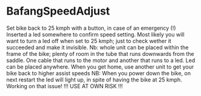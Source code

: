 # BafangSpeedAdjust

Set bike back to 25 kmph with a button, in case of an emergency (!)
Inserted a led somewhere to confirm speed setting.
Most likely you will want to turn a led off when set to 25 kmph; just to check wether it succeeded and make it invisible.
Nb: whole unit can be placed within the frame of the bike; plenty of room in the tube that runs downwards from the saddle.
One cable that runs to the motor and another that runs to a led.
Led can be placed anywhere.
When you get home, use another unit to get your bike back to higher assist speeds
NB: When you power down the bike, on next restart the led will light up, in spite of having the bike at 25 kmph. Working on that issue!
!!! USE AT OWN RISK !!!
